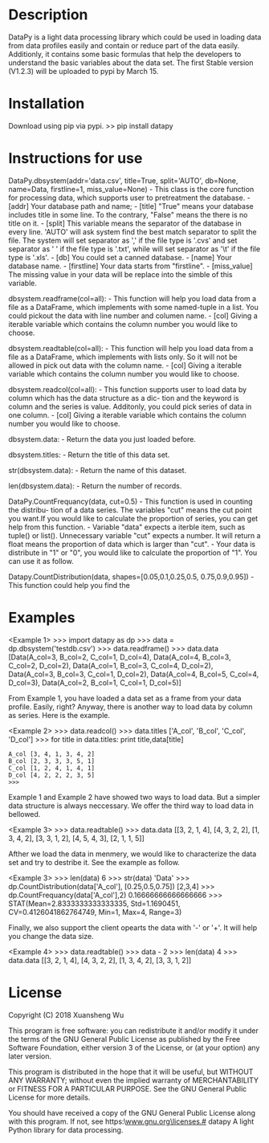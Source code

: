 
Description
========================================================
DataPy is a light data processing library which could
be used in loading data from data profiles easily and 
contain or reduce part of the data easily. Additionly,
it contains some basic formulas that help the developers
to understand the basic variables about the data set.
The first Stable version (V1.2.3) will be uploaded to 
pypi by March 15.


Installation
========================================================
Download using pip via pypi.
	>> pip install datapy


Instructions for use
========================================================
DataPy.dbsystem(addr='data.csv', title=True, split='AUTO',
		db=None, name=Data, firstline=1, 
		miss_value=None)
	- This class is the core function for processing
	  data, which supports user to pretreatment the
	  database.
	- [addr] Your database path and name;
	- [title] "True" means your database includes 
	  title in some line. To the contrary, "False"
	  means the there is no title on it.
	- [split] This variable means the separator of
	  the database in every line. 'AUTO' will ask 
	  system find the best match separator to split
	  the file. The system will set separator as ','
	  if the file type is '.cvs' and set separator as
	  ' ' if the file type is '.txt', while will set
	  separator as '\t' if the file type is '.xls'.
	- [db] You could set a canned database.
	- [name] Your database name.
	- [firstline] Your data starts from "firstline".
	- [miss_value] The missing value in your data will
	  be replace into the simble of this variable.

dbsystem.readframe(col=all):
	- This function will help you load data from a 
	  file as a DataFrame, which implements with some
	  named-tuple in a list. You could pickout the 
	  data with line number and columen name.
	- [col] Giving a iterable variable which contains
	  the column number you would like to choose.

dbsystem.readtable(col=all):
	- This function will help you load data from a 
	  file as a DataFrame, which implements with lists
	  only. So it will not be allowed in pick out data
	  with the column name.
	- [col] Giving a iterable variable which contains
	  the column number you would like to choose.

dbsystem.readcol(col=all):
	- This function supports user to load data by 
	  column which has the data structure as a dic-
	  tion and the keyword is column and the series
	  is value. Additonly, you could pick series of 
	  data in one column.
	- [col] Giving a iterable variable which contains
	  the column number you would like to choose.

dbsystem.data:
	- Return the data you just loaded before.

dbsystem.titles:
	- Return the title of this data set.

str(dbsystem.data):
	- Return the name of this dataset.

len(dbsystem.data):
	- Return the number of records.

DataPy.CountFrequancy(data, cut=0.5)
	- This function is used in counting the distribu-
	  tion of a data series. The variables "cut"
	  means the cut point you want.If you would like
	  to calculate the proportion of series, you can
	  get help from this function.
	- Variable "data" expects a iterble item, such
	  as tuple() or list(). Unnecessary variable
	  "cut" expects a number. It will return a float
	  means the proportion of data which is larger
	  than "cut".
	- Your data is distribute in "1" or "0", you
          would like to calculate the proportion of "1".
          You can use it as follow.

Datapy.CountDistribution(data, shapes=[0.05,0.1,0.25,0.5,
                                       0.75,0.9,0.95])
	- This function could help you find the 


Examples
========================================================
<Example 1>
	>>> import datapy as dp
	>>> data = dp.dbsystem('testdb.csv')
	>>> data.readframe()
	>>> data.data
	[Data(A_col=3, B_col=2, C_col=1, D_col=4),
	 Data(A_col=4, B_col=3, C_col=2, D_col=2), 
	 Data(A_col=1, B_col=3, C_col=4, D_col=2), 
	 Data(A_col=3, B_col=3, C_col=1, D_col=2), 
	 Data(A_col=4, B_col=5, C_col=4, D_col=3),
	 Data(A_col=2, B_col=1, C_col=1, D_col=5)]

From Example 1, you have loaded a data set as a frame 
from your data profile. Easily, right? Anyway, there is 
another way to load data by column as series. Here is 
the example.

<Example 2>
	>>> data.readcol()
	>>> data.titles
	['A_col', 'B_col', 'C_col', 'D_col']
	>>> for title in data.titles:
		print title,data[title]
	
	A_col [3, 4, 1, 3, 4, 2]
	B_col [2, 3, 3, 3, 5, 1]
	C_col [1, 2, 4, 1, 4, 1]
	D_col [4, 2, 2, 2, 3, 5]
	>>> 	

Example 1 and Example 2  have showed two ways to load data.
But a simpler data structure is always neccessary. We offer
the third way to load data in bellowed.

<Example 3>
	>>> data.readtable()
	>>> data.data
	[[3, 2, 1, 4], 
	 [4, 3, 2, 2], 
	 [1, 3, 4, 2], 
	 [3, 3, 1, 2], 
	 [4, 5, 4, 3], 
	 [2, 1, 1, 5]]

Afther we load the data in menmery, we would like to 
characterize the data set and try to destribe it. See the 
example as follow.

<Example 3>
	>>> len(data)
	6
	>>> str(data)
	'Data'
	>>> dp.CountDistribution(data['A_col'],
                                 [0.25,0.5,0.75])
	[2,3,4]
	>>> dp.CountFrequancy(data['A_col'],2)
	0.16666666666666666
	>>> STAT(Mean=2.8333333333333335, Std=1.1690451, 
	CV=0.4126041862764749, Min=1, Max=4, Range=3)

Finally, we also support the client opearts the data with
'-' or '+'. It will help you change the data size.

<Example 4>
	>>> data.readtable()
	>>> data - 2
	>>> len(data)
	4
	>>> data.data
	[[3, 2, 1, 4], 
	 [4, 3, 2, 2], 
	 [1, 3, 4, 2], 
	 [3, 3, 1, 2]]
	

License
========================================================
Copyright (C) 2018 Xuansheng Wu

This program is free software: you can redistribute it and/or modify
it under the terms of the GNU General Public License as published by
the Free Software Foundation, either version 3 of the License, or
(at your option) any later version.

This program is distributed in the hope that it will be useful,
but WITHOUT ANY WARRANTY; without even the implied warranty of
MERCHANTABILITY or FITNESS FOR A PARTICULAR PURPOSE.  See the
GNU General Public License for more details.

You should have received a copy of the GNU General Public License
along with this program.  If not, see https:\\www.gnu.org\licenses.# datapy
A light Python library for data processing.
